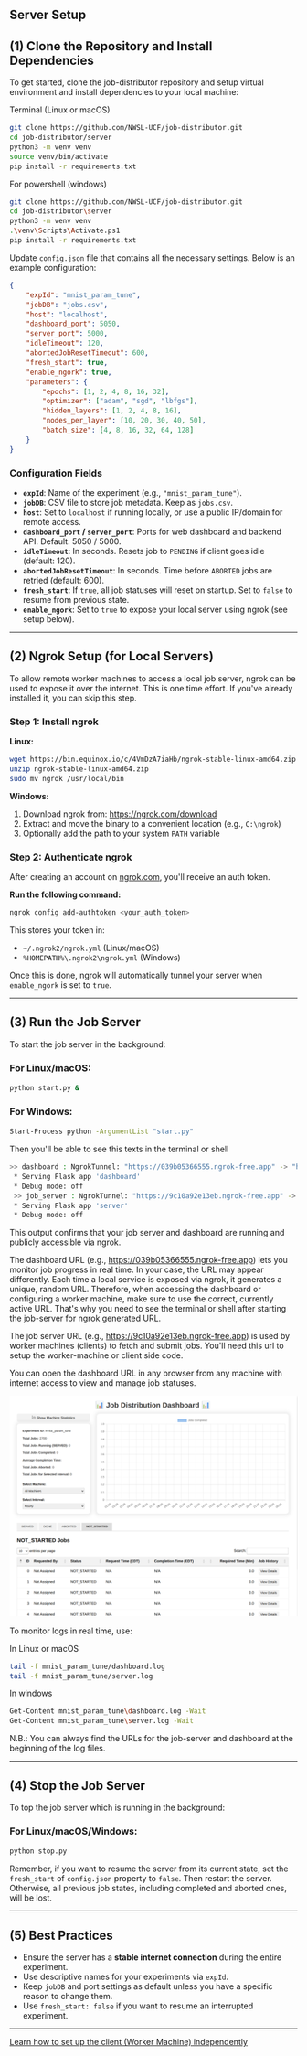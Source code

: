 ## Server Setup

## (1) Clone the Repository and Install Dependencies

To get started, clone the job-distributor repository and setup virtual environment and install dependencies to your local machine:

Terminal (Linux or macOS)
```bash
git clone https://github.com/NWSL-UCF/job-distributor.git
cd job-distributor/server
python3 -m venv venv
source venv/bin/activate
pip install -r requirements.txt
```
For powershell (windows)
```bash
git clone https://github.com/NWSL-UCF/job-distributor.git
cd job-distributor\server
python3 -m venv venv
.\venv\Scripts\Activate.ps1
pip install -r requirements.txt
```

Update `config.json` file that contains all the necessary settings. Below is an example configuration:

```json
{
    "expId": "mnist_param_tune",
    "jobDB": "jobs.csv",
    "host": "localhost",
    "dashboard_port": 5050,
    "server_port": 5000,
    "idleTimeout": 120,
    "abortedJobResetTimeout": 600,
    "fresh_start": true,
    "enable_ngork": true,
    "parameters": {
        "epochs": [1, 2, 4, 8, 16, 32],
        "optimizer": ["adam", "sgd", "lbfgs"],
        "hidden_layers": [1, 2, 4, 8, 16],
        "nodes_per_layer": [10, 20, 30, 40, 50],
        "batch_size": [4, 8, 16, 32, 64, 128]
    }
}
```

### Configuration Fields

- **`expId`**: Name of the experiment (e.g., `"mnist_param_tune"`).
- **`jobDB`**: CSV file to store job metadata. Keep as `jobs.csv`.
- **`host`**: Set to `localhost` if running locally, or use a public IP/domain for remote access.
- **`dashboard_port` / `server_port`**: Ports for web dashboard and backend API. Default: 5050 / 5000.
- **`idleTimeout`**: In seconds. Resets job to `PENDING` if client goes idle (default: 120).
- **`abortedJobResetTimeout`**: In seconds. Time before `ABORTED` jobs are retried (default: 600).
- **`fresh_start`**: If `true`, all job statuses will reset on startup. Set to `false` to resume from previous state.
- **`enable_ngork`**: Set to `true` to expose your local server using ngrok (see setup below).

---

## (2) Ngrok Setup (for Local Servers)

To allow remote worker machines to access a local job server, ngrok can be used to expose it over the internet. This is one time effort. If you've already installed it, you can skip this step.

### Step 1: Install ngrok

**Linux:**
```bash
wget https://bin.equinox.io/c/4VmDzA7iaHb/ngrok-stable-linux-amd64.zip
unzip ngrok-stable-linux-amd64.zip
sudo mv ngrok /usr/local/bin
```

**Windows:**
1. Download ngrok from: https://ngrok.com/download
2. Extract and move the binary to a convenient location (e.g., `C:\ngrok`)
3. Optionally add the path to your system `PATH` variable

### Step 2: Authenticate ngrok

After creating an account on [ngrok.com](https://ngrok.com), you'll receive an auth token.

**Run the following command:**
```bash
ngrok config add-authtoken <your_auth_token>
```

This stores your token in:
- `~/.ngrok2/ngrok.yml` (Linux/macOS)
- `%HOMEPATH%\.ngrok2\ngrok.yml` (Windows)

Once this is done, ngrok will automatically tunnel your server when `enable_ngork` is set to `true`.

---

## (3) Run the Job Server

To start the job server in the background:

### For **Linux/macOS**:
```bash
python start.py &
```
### For **Windows**:
```bash
Start-Process python -ArgumentList "start.py"
```
Then you'll be able to see this texts in the terminal or shell
```bash
>> dashboard : NgrokTunnel: "https://039b05366555.ngrok-free.app" -> "http://localhost:5050"
 * Serving Flask app 'dashboard'
 * Debug mode: off
 >> job_server : NgrokTunnel: "https://9c10a92e13eb.ngrok-free.app" -> "http://localhost:5000"
 * Serving Flask app 'server'
 * Debug mode: off
```
This output confirms that your job server and dashboard are running and publicly accessible via ngrok.

The dashboard URL (e.g., https://039b05366555.ngrok-free.app) lets you monitor job progress in real time. In your case, the URL may appear differently. Each time a local service is exposed via ngrok, it generates a unique, random URL. Therefore, when accessing the dashboard or configuring a worker machine, make sure to use the correct, currently active URL. That's why you need to see the terminal or shell after starting the job-server for ngrok generated URL. 

The job server URL (e.g., https://9c10a92e13eb.ngrok-free.app) is used by worker machines (clients) to fetch and submit jobs. You'll need this url to setup the worker-machine or client side code.

You can open the dashboard URL in any browser from any machine with internet access to view and manage job statuses.

![Job Dashboard](../img/dashboard.png)

To monitor logs in real time, use:

In Linux or macOS
```bash
tail -f mnist_param_tune/dashboard.log
tail -f mnist_param_tune/server.log
```
In windows
```bash
Get-Content mnist_param_tune\dashboard.log -Wait
Get-Content mnist_param_tune\server.log -Wait
```
N.B.: You can always find the URLs for the job-server and dashboard at the beginning of the log files.

---
## (4) Stop the Job Server

To top the job server which is running in the background:

### For **Linux/macOS/Windows**:
```bash
python stop.py 
```
Remember, if you want to resume the server from its current state, set the `fresh_start` of `config.json` property to `false`. Then restart the server. Otherwise, all previous job states, including completed and aborted ones, will be lost.

---
## (5) Best Practices

- Ensure the server has a **stable internet connection** during the entire experiment.
- Use descriptive names for your experiments via `expId`.
- Keep `jobDB` and port settings as default unless you have a specific reason to change them.
- Use `fresh_start: false` if you want to resume an interrupted experiment.
---

[Learn how to set up the client (Worker Machine) independently](../client/README.md)
